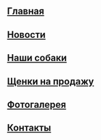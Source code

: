 
 <h2 align="left"> <a href="https://kirillgorlov123.github.io/Kennel-of-dogs-KrasnoeSelo/glavnaya">Главная</a></h2>
 <h2 align="left"> <a href="https://kirillgorlov123.github.io/Kennel-of-dogs-KrasnoeSelo/news">Новости</a></h2>
 <h2 align="left"> <a href="https://kirillgorlov123.github.io/Kennel-of-dogs-KrasnoeSelo/Our-dogs">Наши собаки</a></h2>
 <h2 align="left"> <a href="https://kirillgorlov123.github.io/Kennel-of-dogs-KrasnoeSelo/Puppies for sale">Щенки на продажу</a></h2>
 <h2 align="left"> <a href="https://kirillgorlov123.github.io/Kennel-of-dogs-KrasnoeSelo/Photo Gallery">Фотогалерея</a></h2>
 <h2 align="left"> <a href="https://kirillgorlov123.github.io/Kennel-of-dogs-KrasnoeSelo/Контакты">Контакты</a></h2>
